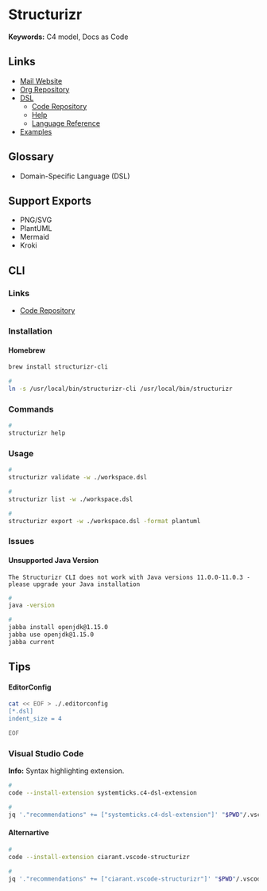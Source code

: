 # Structurizr

<!--
workspace.dsl
structurizr.properties
-->

<!--
Could you propose me an architecture of Internet Banking System in Structurizr DSL?
Could you propose me an architecture of Enterprise Resource Planning System in Structurizr DSL?
-->

**Keywords:** C4 model, Docs as Code

## Links

- [Mail Website](https://structurizr.com)
- [Org Repository](https://github.com/structurizr)
- [DSL](https://structurizr.com/dsl)
  - [Code Repository](https://github.com/structurizr/dsl)
  - [Help](https://structurizr.com/help/dsl)
  - [Language Reference](https://github.com/structurizr/dsl/blob/master/docs/language-reference.md)
- [Examples](https://github.com/structurizr/examples/tree/main/dsl)

<!--
https://dev.to/simonbrown/getting-started-with-the-structurizr-cli-10c2
-->

## Glossary

- Domain-Specific Language (DSL)

## Support Exports

- PNG/SVG
- PlantUML
- Mermaid
- Kroki

## CLI

### Links

- [Code Repository](https://github.com/structurizr/cli)

### Installation

#### Homebrew

```sh
brew install structurizr-cli

#
ln -s /usr/local/bin/structurizr-cli /usr/local/bin/structurizr
```

### Commands

```sh
#
structurizr help
```

### Usage

```sh
#
structurizr validate -w ./workspace.dsl

#
structurizr list -w ./workspace.dsl

#
structurizr export -w ./workspace.dsl -format plantuml
```

### Issues

#### Unsupported Java Version

```log
The Structurizr CLI does not work with Java versions 11.0.0-11.0.3 - please upgrade your Java installation
```

```sh
#
java -version

#
jabba install openjdk@1.15.0
jabba use openjdk@1.15.0
jabba current
```

## Tips

#### EditorConfig

```sh
cat << EOF > ./.editorconfig
[*.dsl]
indent_size = 4

EOF
```

### Visual Studio Code

**Info:** Syntax highlighting extension.

```sh
#
code --install-extension systemticks.c4-dsl-extension

#
jq '."recommendations" += ["systemticks.c4-dsl-extension"]' "$PWD"/.vscode/extensions.json | sponge "$PWD"/.vscode/extensions.json
```

#### Alternartive

```sh
#
code --install-extension ciarant.vscode-structurizr

#
jq '."recommendations" += ["ciarant.vscode-structurizr"]' "$PWD"/.vscode/extensions.json | sponge "$PWD"/.vscode/extensions.json
```
